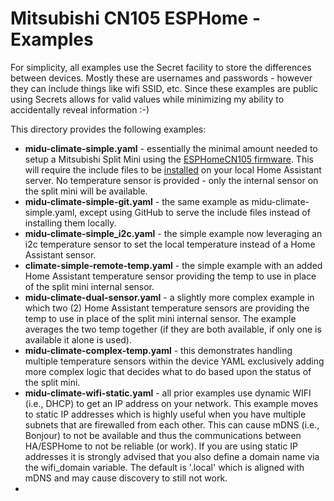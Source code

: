 # Mitsubishi CN105 ESPHome - Examples
For simplicity, all examples use the Secret facility to store the differences between devices.  Mostly these are usernames and passwords - however they can include things like wifi SSID, etc.  Since these examples are public using Secrets allows for valid values while minimizing my ability to accidentally reveal information :-)

This directory provides the following examples:
* **midu-climate-simple.yaml** - essentially the minimal amount needed to setup a Mitsubishi Split Mini using the [ESPHomeCN105 firmware](https://github.com/echavet/MitsubishiCN105ESPHome).  This will require the include files to be [installed](/home_assistant/README.md#installing-locally) on your local Home Assistant server.  No temperature sensor is provided - only the internal sensor on the split mini will be available.
* **midu-climate-simple-git.yaml** - the same example as midu-climate-simple.yaml, except using GitHub to serve the include files instead of installing them locally.
* **midu-climate-simple_i2c.yaml** - the simple example now leveraging an i2c temperature sensor to set the local temperature instead of a Home Assistant sensor.
* **climate-simple-remote-temp.yaml** - the simple example with an added Home Assistant temperature sensor providing the temp to use in place of the split mini internal sensor.
* **midu-climate-dual-sensor.yaml** - a slightly more complex example in which two (2) Home Assistant temperature sensors are providing the temp to use in place of the split mini internal sensor.  The example averages the two temp together (if they are both available, if only one is available it alone is used).
* **midu-climate-complex-temp.yaml** - this demonstrates handling multiple temperature sensors within the device YAML exclusively adding more complex logic that decides what to do based upon the status of the split mini.
* **midu-climate-wifi-static.yaml** - all prior examples use dynamic WIFI (i.e., DHCP) to get an IP address on your network.  This example moves to static IP addresses which is highly useful when you have multiple subnets that are firewalled from each other.  This can cause mDNS (i.e., Bonjour) to not be available and thus the communications between HA/ESPHome to not be reliable (or work).  If you are using static IP addresses it is strongly advised that you also define a domain name via the wifi_domain variable.  The default is '.local' which is aligned with mDNS and may cause discovery to still not work.
* 
